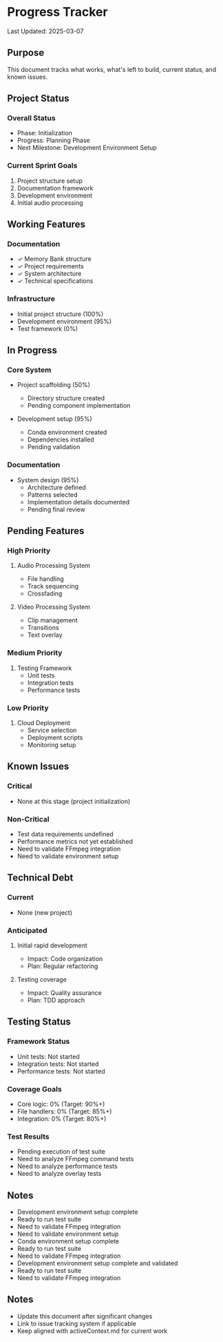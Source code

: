 # Progress Tracker

Last Updated: 2025-03-07

## Purpose
This document tracks what works, what's left to build, current status, and known issues.

## Project Status
### Overall Status
- Phase: Initialization
- Progress: Planning Phase
- Next Milestone: Development Environment Setup

### Current Sprint Goals
1. Project structure setup
2. Documentation framework
3. Development environment
4. Initial audio processing

## Working Features
### Documentation
- ✓ Memory Bank structure
- ✓ Project requirements
- ✓ System architecture
- ✓ Technical specifications

### Infrastructure
- Initial project structure (100%)
- Development environment (95%)
- Test framework (0%)

## In Progress
### Core System
- Project scaffolding (50%)
  - Directory structure created
  - Pending component implementation
  
- Development setup (95%)
  - Conda environment created
  - Dependencies installed
  - Pending validation

### Documentation
- System design (95%)
  - Architecture defined
  - Patterns selected
  - Implementation details documented
  - Pending final review

## Pending Features
### High Priority
1. Audio Processing System
   - File handling
   - Track sequencing
   - Crossfading

2. Video Processing System
   - Clip management
   - Transitions
   - Text overlay

### Medium Priority
1. Testing Framework
   - Unit tests
   - Integration tests
   - Performance tests

### Low Priority
1. Cloud Deployment
   - Service selection
   - Deployment scripts
   - Monitoring setup

## Known Issues
### Critical
- None at this stage (project initialization)

### Non-Critical
- Test data requirements undefined
- Performance metrics not yet established
- Need to validate FFmpeg integration
- Need to validate environment setup

## Technical Debt
### Current
- None (new project)

### Anticipated
1. Initial rapid development
   - Impact: Code organization
   - Plan: Regular refactoring

2. Testing coverage
   - Impact: Quality assurance
   - Plan: TDD approach

## Testing Status
### Framework Status
- Unit tests: Not started
- Integration tests: Not started
- Performance tests: Not started

### Coverage Goals
- Core logic: 0% (Target: 90%+)
- File handlers: 0% (Target: 85%+)
- Integration: 0% (Target: 80%+)

### Test Results
- Pending execution of test suite
- Need to analyze FFmpeg command tests
- Need to analyze performance tests
- Need to analyze overlay tests

## Notes
- Development environment setup complete
- Ready to run test suite
- Need to validate FFmpeg integration
- Need to validate environment setup
- Conda environment setup complete
- Ready to run test suite
- Need to validate FFmpeg integration
- Development environment setup complete and validated
- Ready to run test suite
- Need to validate FFmpeg integration

## Notes
- Update this document after significant changes
- Link to issue tracking system if applicable
- Keep aligned with activeContext.md for current work
